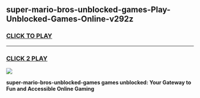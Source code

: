 
## super-mario-bros-unblocked-games-Play-Unblocked-Games-Online-v292z
<h3>
<a href="https://premium76.site?title=super-mario-bros-unblocked-games&ref=25A">CLICK TO PLAY</a></h3>
<hr>

<h3>
<a href="https://premium76.site?title=super-mario-bros-unblocked-games&ref=25A">CLICK 2 PLAY</a>
  
</h3>

<a href="https://premium76.site?title=super-mario-bros-unblocked-games&ref=25A"><img src="https://clearcache.store/games.png"></a>


**super-mario-bros-unblocked-games games unblocked: Your Gateway to Fun and Accessible Online Gaming**
